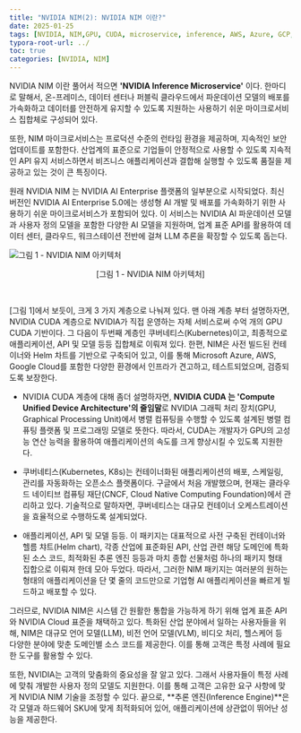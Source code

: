 ```yaml
---
title: "NVIDIA NIM(2): NVIDIA NIM 이란?"
date: 2025-01-25
tags: [NVIDIA, NIM,GPU, CUDA, microservice, inference, AWS, Azure, GCP, Kubernetes, k8s, NVIDIA Cloud, NVIDIA AI Enterprise, 쿠버네티스, 마이크로서비스, 추론]
typora-root-url: ../
toc: true
categories: [NVIDIA, NIM]
---
```


NVIDIA NIM 이란 풀어서 적으면 **'NVIDIA Inference Microservice'** 이다. 한마디로 말해서, 온-프레미스, 데이터 센터나 퍼블릭 클라우드에서 파운데이션 모델의 배포를 가속화하고 데이터를 안전하게 유지할 수 있도록 지원하는 사용하기 쉬운 마이크로서비스 집합체로 구성되어 있다.

또한, NIM 마이크로서비스는 프로덕션 수준의 런타임 환경을 제공하며, 지속적인 보안 업데이트를 포함한다. 산업계의 표준으로 기업들이 안정적으로 사용할 수 있도록 지속적인 API 유지 서비스하면서 비즈니스 애플리케이션과 결합해 실행할 수 있도록 품질을 제공하고 있는 것이 큰 특징이다.

원래 NVIDIA NIM 는 NVIDIA AI Enterprise 플랫폼의 일부분으로 시작되었다. 최신 버전인 NVIDIA AI Enterprise 5.0에는 생성형 AI 개발 및 배포를 가속화하기 위한 사용하기 쉬운 마이크로서비스가 포함되어 있다. 이 서비스는 NVIDIA AI 파운데이션 모델과 사용자 정의 모델을 포함한 다양한 AI 모델을 지원하며, 업계 표준 API를 활용하여 데이터 센터, 클라우드, 워크스테이션 전반에 걸쳐 LLM 추론을 확장할 수 있도록 돕는다.



![그림 1 - NVIDIA NIM 아키텍처](../images/2025-01/NIM01-1.png)

<div align="center">[그림 1 - NVIDIA NIM 아키텍처]</div>

​									

[그림 1]에서 보듯이, 크게 3 가지 계층으로 나눠져 있다. 맨 아래 계층 부터 설명하자면, NVIDIA CUDA 계층으로 NVIDIA가 직접 운영하는 자체 서비스로써 수억 개의 GPU CUDA 기반이다. 그 다음이 두번째 계층인 쿠버네티스(Kubernetes)이고, 최종적으로 애플리케이션, API 및 모델 등등 집합체로 이뤄져 있다. 한편, NIM은 사전 빌드된 컨테이너와 Helm 차트를 기반으로 구축되어 있고, 이를 통해 Microsoft Azure, AWS, Google Cloud를 포함한 다양한 환경에서 인프라가 견고하고, 테스트되었으며, 검증되도록 보장한다.



* NVIDIA CUDA 계층에 대해 좀더 설명하자면, **NVIDIA CUDA 는 'Compute Unified Device Architecture'의 줄임말**로 NVIDIA 그래픽 처리 장치(GPU, Graphical Processing Unit)에서 병렬 컴퓨팅을 수행할 수 있도록 설계된 병렬 컴퓨팅 플랫폼 및 프로그래밍 모델로 뜻한다. 따라서, CUDA는 개발자가 GPU의 고성능 연산 능력을 활용하여 애플리케이션의 속도를 크게 향상시킬 수 있도록 지원한다.

* 쿠버네티스(Kubernetes, K8s)는 컨테이너화된 애플리케이션의 배포, 스케일링, 관리를 자동화하는 오픈소스 플랫폼이다. 구글에서 처음 개발했으며, 현재는 클라우드 네이티브 컴퓨팅 재단(CNCF, Cloud Native Computing Foundation)에서 관리하고 있다. 기술적으로 말하자면, 쿠버네티스는 대규모 컨테이너 오케스트레이션을 효율적으로 수행하도록 설계되었다.

* 애플리케이션, API 및 모델 등등. 이 패키지는 대표적으로 사전 구축된 컨테이너와 헬름 챠트(Helm chart), 각종 산업에 표준화된 API, 산업 관련 해당 도메인에 특화된 소스 코드, 최적화된 추론 엔진 등등과 마치 종합 선물처럼 하나의 패키지 형태 집합으로 이뤄져 한데 모아 두었다. 따라서, 그러한 NIM 패키지는 여러분의 원하는 형태의 애플리케이션을 단 몇 줄의 코드만으로 기업형 AI 애플리케이션을 빠르게 빌드하고 배포할 수 있다.



그러므로, NVIDIA NIM은 시스템 간 원활한 통합을 가능하게 하기 위해 업계 표준 API와 NVIDIA Cloud 표준을 채택하고 있다. 특화된 산업 분야에서 일하는 사용자들을 위해, NIM은 대규모 언어 모델(LLM), 비전 언어 모델(VLM), 비디오 처리, 헬스케어 등 다양한 분야에 맞춘 도메인별 소스 코드를 제공한다. 이를 통해 고객은 특정 사례에 필요한 도구를 활용할 수 있다.

또한, NVIDIA는 고객의 맞춤화의 중요성을 잘 알고 있다. 그래서 사용자들이 특정 사례에 맞춰 개발한 사용자 정의 모델도 지원한다. 이를 통해 고객은 고유한 요구 사항에 맞게 NVIDIA NIM 기술을 조정할 수 있다. 끝으로, **추론 엔진(Inference Engine)**은 각 모델과 하드웨어 SKU에 맞게 최적화되어 있어, 애플리케이션에 상관없이 뛰어난 성능을 제공한다.